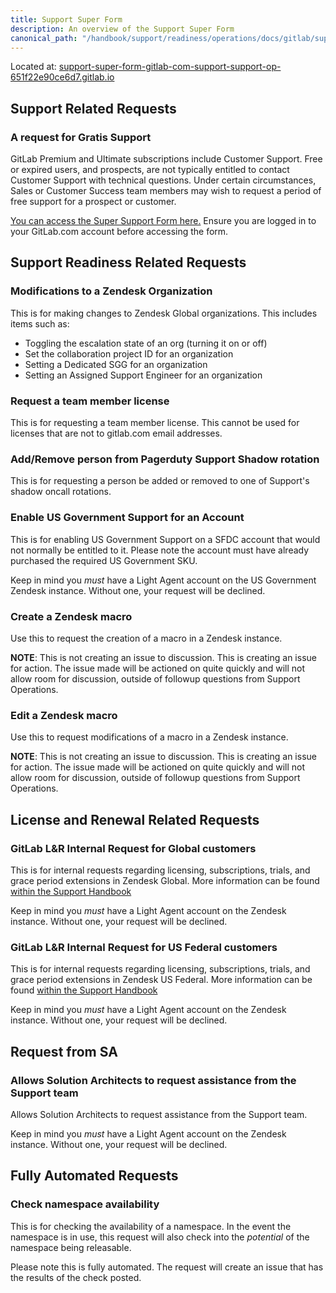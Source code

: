 ```yaml
---
title: Support Super Form
description: An overview of the Support Super Form
canonical_path: "/handbook/support/readiness/operations/docs/gitlab/support_super_form"
---
```


Located at: [support-super-form-gitlab-com-support-support-op-651f22e90ce6d7.gitlab.io](https://support-super-form-gitlab-com-support-support-op-651f22e90ce6d7.gitlab.io/)

## Support Related Requests

### A request for Gratis Support

GitLab Premium and Ultimate subscriptions include Customer Support. Free or
expired users, and prospects, are not typically entitled to contact Customer
Support with technical questions. Under certain circumstances, Sales or Customer
Success team members may wish to request a period of free support for a prospect
or customer.

[You can access the Super Support Form here.](https://support-super-form-gitlab-com-support-support-op-651f22e90ce6d7.gitlab.io/)
Ensure you are logged in to your GitLab.com account before accessing the form.

## Support Readiness Related Requests

### Modifications to a Zendesk Organization

This is for making changes to Zendesk Global organizations. This includes items
such as:

- Toggling the escalation state of an org (turning it on or off)
- Set the collaboration project ID for an organization
- Setting a Dedicated SGG for an organization
- Setting an Assigned Support Engineer for an organization

### Request a team member license

This is for requesting a team member license. This cannot be used for licenses
that are not to gitlab.com email addresses.

### Add/Remove person from Pagerduty Support Shadow rotation

This is for requesting a person be added or removed to one of Support's shadow
oncall rotations.

### Enable US Government Support for an Account

This is for enabling US Government Support on a SFDC account that would not
normally be entitled to it. Please note the account must have already purchased
the required US Government SKU.

Keep in mind you _must_ have a Light Agent account on the US Government Zendesk
instance. Without one, your request will be declined.

### Create a Zendesk macro

Use this to request the creation of a macro in a Zendesk instance.

**NOTE**: This is not creating an issue to discussion. This is creating an issue
for action. The issue made will be actioned on quite quickly and will not allow
room for discussion, outside of followup questions from Support Operations.

### Edit a Zendesk macro

Use this to request modifications of a macro in a Zendesk instance.

**NOTE**: This is not creating an issue to discussion. This is creating an issue
for action. The issue made will be actioned on quite quickly and will not allow
room for discussion, outside of followup questions from Support Operations.

## License and Renewal Related Requests

### GitLab L&R Internal Request for Global customers

This is for internal requests regarding licensing, subscriptions, trials, and
grace period extensions in Zendesk Global. More information can be found
[within the Support Handbook](/handbook/support/internal-support/#internal-requests)

Keep in mind you _must_ have a Light Agent account on the Zendesk instance.
Without one, your request will be declined.

### GitLab L&R Internal Request for US Federal customers

This is for internal requests regarding licensing, subscriptions, trials, and
grace period extensions in Zendesk US Federal. More information can be found
[within the Support Handbook](/handbook/support/internal-support/#internal-requests)

Keep in mind you _must_ have a Light Agent account on the Zendesk instance.
Without one, your request will be declined.

## Request from SA

### Allows Solution Architects to request assistance from the Support team

Allows Solution Architects to request assistance from the Support team.

Keep in mind you _must_ have a Light Agent account on the Zendesk instance.
Without one, your request will be declined.

## Fully Automated Requests

### Check namespace availability

This is for checking the availability of a namespace. In the event the namespace
is in use, this request will also check into the _potential_ of the namespace
being releasable.

Please note this is fully automated. The request will create an issue that has
the results of the check posted.
